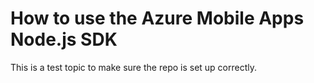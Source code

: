 <properties
	pageTitle="Welcome to Azure Functions"
	description="Learn more about using Azure Functions."
	services="functions"
	documentationCenter=""
	authors="ggailey777"
	manager="erikre"
	editor=""/>

<tags
	ms.service="functions"
	ms.workload="na"
	ms.tgt_pltfrm="na"
	ms.devlang="mutiple"
	ms.topic="hero-article"
	ms.date="03/07/2016"
	ms.author="glenga"/>

# How to use the Azure Mobile Apps Node.js SDK

This is a test topic to make sure the repo is set up correctly.

